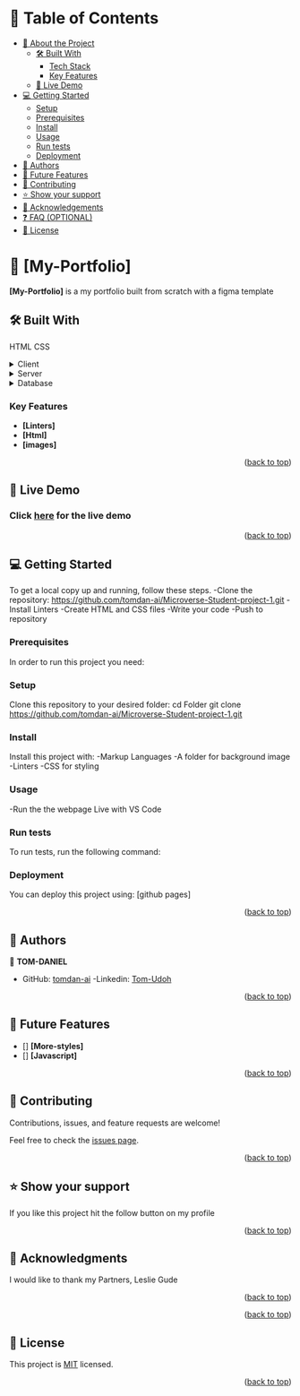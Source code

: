 <a name="readme-top"></a>


# 📗 Table of Contents

- [📖 About the Project](#about-project)
  - [🛠 Built With](#built-with)
    - [Tech Stack](#tech-stack)
    - [Key Features](#key-features)
  - [🚀 Live Demo](#live-demo)
- [💻 Getting Started](#getting-started)
  - [Setup](#setup)
  - [Prerequisites](#prerequisites)
  - [Install](#install)
  - [Usage](#usage)
  - [Run tests](#run-tests)
  - [Deployment](#triangular_flag_on_post-deployment)
- [👥 Authors](#authors)
- [🔭 Future Features](#future-features)
- [🤝 Contributing](#contributing)
- [⭐️ Show your support](#support)
- [🙏 Acknowledgements](#acknowledgements)
- [❓ FAQ (OPTIONAL)](#faq)
- [📝 License](#license)


# 📖 [My-Portfolio] <a name="about-project"></a>


**[My-Portfolio]** is a my portfolio built from scratch with a figma template 

## 🛠 Built With <a name="built-with"></a>
HTML
CSS


<details>
  <summary>Client</summary>
  <ul>
    <li><a href="https://reactjs.org/">React.js</a></li>
  </ul>
</details>

<details>
  <summary>Server</summary>
  <ul>
    <li><a href="https://expressjs.com/">Express.js</a></li>
  </ul>
</details>

<details>
<summary>Database</summary>
  <ul>
    <li><a href="https://www.postgresql.org/">PostgreSQL</a></li>
  </ul>
</details>

### Key Features <a name="key-features"></a>

- **[Linters]**
- **[Html]**
- **[images]**

<p align="right">(<a href="#readme-top">back to top</a>)</p>


## 🚀 Live Demo <a name="https://tomdan-ai.github.io/My-Portfolio/"></a>
### <p>Click <a href="https://tomdan-ai.github.io/My-Portfolio/">here</a> for the live demo</p>


<p align="right">(<a href="#readme-top">back to top</a>)</p>


## 💻 Getting Started <a name="getting-started"></a>



To get a local copy up and running, follow these steps.
-Clone the repository: https://github.com/tomdan-ai/Microverse-Student-project-1.git
-Install Linters
-Create HTML and CSS files
-Write your code
-Push to repository

### Prerequisites

In order to run this project you need:
 

### Setup

Clone this repository to your desired folder:
cd Folder
git clone https://github.com/tomdan-ai/Microverse-Student-project-1.git


### Install

Install this project with:
-Markup Languages
-A folder for background image
-Linters
-CSS for styling

### Usage
-Run the the webpage Live with VS Code 

### Run tests

To run tests, run the following command:

### Deployment

You can deploy this project using: [github pages]


<p align="right">(<a href="#readme-top">back to top</a>)</p>


## 👥 Authors <a name="authors"></a>


👤 **TOM-DANIEL**

- GitHub: [tomdan-ai](https://github.com/tomdan-ai)
-Linkedin: [Tom-Udoh](https://www.linkedin.com/in/tom-udoh-a89046256/)

<p align="right">(<a href="#readme-top">back to top</a>)</p>


## 🔭 Future Features <a name="future-features"></a>


- [] **[More-styles]**
- [] **[Javascript]**
<p align="right">(<a href="#readme-top">back to top</a>)</p>


## 🤝 Contributing <a name="contributing"></a>

Contributions, issues, and feature requests are welcome!

Feel free to check the [issues page](../../issues/).

<p align="right">(<a href="#readme-top">back to top</a>)</p>


## ⭐️ Show your support <a name="support"></a>

If you like this project hit the follow button on my profile

<p align="right">(<a href="#readme-top">back to top</a>)</p>

## 🙏 Acknowledgments <a name="acknowledgements"></a>


I would like to thank my Partners, Leslie Gude

<p align="right">(<a href="#readme-top">back to top</a>)</p>


<p align="right">(<a href="#readme-top">back to top</a>)</p>

## 📝 License <a name="license"></a>

This project is [MIT](./LICENSE.md) licensed.

<p align="right">(<a href="#readme-top">back to top</a>)</p>
